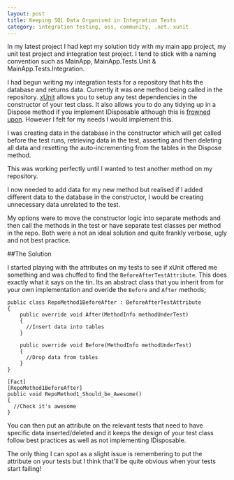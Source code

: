 ```yaml
---
layout: post
title: Keeping SQL Data Organised in Integration Tests
category: integration testing, oss, community, .net, xunit
---
```

In my latest project I had kept my solution tidy with my main app project, my unit test project and integration test project. I tend to stick with a naming convention such as MainApp, MainApp.Tests.Unit & MainApp.Tests.Integration.

I had begun writing my integration tests for a repository that hits the database and returns data. Currently it was one method being called in the repository.  [xUnit][1] allows you to setup any test dependencies in the constructor of your test class.  It also allows you to do any tidying up in a Dispose method if you implement IDisposable although this is [frowned upon][2].  However I felt for my needs I would implement this.

I  was creating data in the database in the constructor which will get called before the test runs, retrieving data in the test, asserting and then deleting all data and resetting the auto-incrementing from the tables in the Dispose method.

This was working perfectly until I wanted to test another method on my repository.

I now needed to add data for my new method but realised if I added different data to the database in the constructor, I would be creating unnecessary data unrelated to the test.

My options were to move the constructor logic into separate methods and then call the methods in the test or have separate test classes per method in the repo.  Both were a not an ideal solution and quite frankly verbose, ugly and not best practice.
<!--excerpt-->
##The Solution

I started playing with the attributes on my tests to see if xUnit offered me something and was chuffed to find the `BeforeAfterTestAttribute`.  This does exactly what it says on the tin.  Its an abstract class that you inherit from for your own implementation and overide the `Before` and `After` methods;

    public class RepoMethod1BeforeAfter : BeforeAfterTestAttribute
    {
        public override void After(MethodInfo methodUnderTest)
        {
          //Insert data into tables
        }
        
        public override void Before(MethodInfo methodUnderTest)
        {
          //Drop data from tables
        }
    }
    
    [Fact]
    [RepoMethod1BeforeAfter]
    public void RepoMethod1_Should_be_Awesome()
    {
      //Check it's awesome
    }
    
You can then put an attribute on the relevant tests that need to have specific data inserted/deleted and it keeps the design of your test class follow best practices as well as not implementing IDisposable.

The only thing I can spot as a slight issue is remembering to put the attribute on your tests but I think that'll be quite obvious when your tests start failing!

[1]: http://xunit.codeplex.com/
[2]: http://xunit.codeplex.com/wikipage?title=Comparisons&referringTitle=Home#note2
